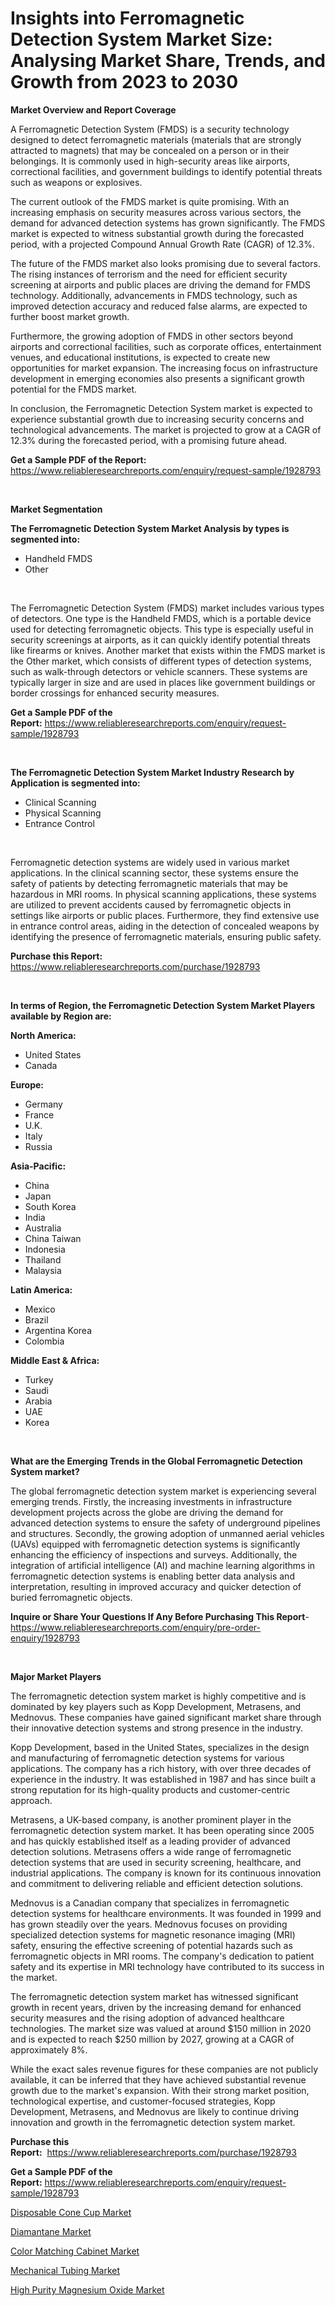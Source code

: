 <p><h1>Insights into Ferromagnetic Detection System Market Size: Analysing Market Share, Trends, and Growth from 2023 to 2030</h1></p><p><strong>Market Overview and Report Coverage</strong></p>
<p><p>A Ferromagnetic Detection System (FMDS) is a security technology designed to detect ferromagnetic materials (materials that are strongly attracted to magnets) that may be concealed on a person or in their belongings. It is commonly used in high-security areas like airports, correctional facilities, and government buildings to identify potential threats such as weapons or explosives.</p><p>The current outlook of the FMDS market is quite promising. With an increasing emphasis on security measures across various sectors, the demand for advanced detection systems has grown significantly. The FMDS market is expected to witness substantial growth during the forecasted period, with a projected Compound Annual Growth Rate (CAGR) of 12.3%.</p><p>The future of the FMDS market also looks promising due to several factors. The rising instances of terrorism and the need for efficient security screening at airports and public places are driving the demand for FMDS technology. Additionally, advancements in FMDS technology, such as improved detection accuracy and reduced false alarms, are expected to further boost market growth.</p><p>Furthermore, the growing adoption of FMDS in other sectors beyond airports and correctional facilities, such as corporate offices, entertainment venues, and educational institutions, is expected to create new opportunities for market expansion. The increasing focus on infrastructure development in emerging economies also presents a significant growth potential for the FMDS market.</p><p>In conclusion, the Ferromagnetic Detection System market is expected to experience substantial growth due to increasing security concerns and technological advancements. The market is projected to grow at a CAGR of 12.3% during the forecasted period, with a promising future ahead.</p></p>
<p><strong>Get a Sample PDF of the Report:</strong> <a href="https://www.reliableresearchreports.com/enquiry/request-sample/1928793">https://www.reliableresearchreports.com/enquiry/request-sample/1928793</a></p>
<p>&nbsp;</p>
<p><strong>Market Segmentation</strong></p>
<p><strong>The Ferromagnetic Detection System Market Analysis by types is segmented into:</strong></p>
<p><ul><li>Handheld FMDS</li><li>Other</li></ul></p>
<p>&nbsp;</p>
<p><p>The Ferromagnetic Detection System (FMDS) market includes various types of detectors. One type is the Handheld FMDS, which is a portable device used for detecting ferromagnetic objects. This type is especially useful in security screenings at airports, as it can quickly identify potential threats like firearms or knives. Another market that exists within the FMDS market is the Other market, which consists of different types of detection systems, such as walk-through detectors or vehicle scanners. These systems are typically larger in size and are used in places like government buildings or border crossings for enhanced security measures.</p></p>
<p><strong>Get a Sample PDF of the Report:</strong>&nbsp;<a href="https://www.reliableresearchreports.com/enquiry/request-sample/1928793">https://www.reliableresearchreports.com/enquiry/request-sample/1928793</a></p>
<p>&nbsp;</p>
<p><strong>The Ferromagnetic Detection System Market Industry Research by Application is segmented into:</strong></p>
<p><ul><li>Clinical Scanning</li><li>Physical Scanning</li><li>Entrance Control</li></ul></p>
<p>&nbsp;</p>
<p><p>Ferromagnetic detection systems are widely used in various market applications. In the clinical scanning sector, these systems ensure the safety of patients by detecting ferromagnetic materials that may be hazardous in MRI rooms. In physical scanning applications, these systems are utilized to prevent accidents caused by ferromagnetic objects in settings like airports or public places. Furthermore, they find extensive use in entrance control areas, aiding in the detection of concealed weapons by identifying the presence of ferromagnetic materials, ensuring public safety.</p></p>
<p><strong>Purchase this Report:</strong>&nbsp; <a href="https://www.reliableresearchreports.com/purchase/1928793">https://www.reliableresearchreports.com/purchase/1928793</a></p>
<p>&nbsp;</p>
<p><strong>In terms of Region, the Ferromagnetic Detection System Market Players available by Region are:</strong></p>
<p>
    <p> <strong> North America: </strong>
        <ul>
            <li>United States</li>
            <li>Canada</li>
        </ul>
        </p> 
    <p> <strong> Europe: </strong>
        <ul>
            <li>Germany</li>
            <li>France</li>
            <li>U.K.</li>
            <li>Italy</li>
            <li>Russia</li>
        </ul>
        </p> 
    <p> <strong> Asia-Pacific: </strong>
        <ul>
            <li>China</li>
            <li>Japan</li>
            <li>South Korea</li>
            <li>India</li>
            <li>Australia</li>
            <li>China Taiwan</li>
            <li>Indonesia</li>
            <li>Thailand</li>
            <li>Malaysia</li>
        </ul>
        </p> 
    <p> <strong> Latin America: </strong>
        <ul>
            <li>Mexico</li>
            <li>Brazil</li>
            <li>Argentina Korea</li>
            <li>Colombia</li>
        </ul>
        </p> 
    <p> <strong> Middle East & Africa: </strong>
        <ul>
            <li>Turkey</li>
            <li>Saudi</li>
            <li>Arabia</li>
            <li>UAE</li>
            <li>Korea</li>
        </ul>
    </p>
    </p>
<p>&nbsp;</p>
<p><strong>What are the Emerging Trends in the Global Ferromagnetic Detection System market?</strong></p>
<p><p>The global ferromagnetic detection system market is experiencing several emerging trends. Firstly, the increasing investments in infrastructure development projects across the globe are driving the demand for advanced detection systems to ensure the safety of underground pipelines and structures. Secondly, the growing adoption of unmanned aerial vehicles (UAVs) equipped with ferromagnetic detection systems is significantly enhancing the efficiency of inspections and surveys. Additionally, the integration of artificial intelligence (AI) and machine learning algorithms in ferromagnetic detection systems is enabling better data analysis and interpretation, resulting in improved accuracy and quicker detection of buried ferromagnetic objects.</p></p>
<p><strong>Inquire or Share Your Questions If Any Before Purchasing This Report</strong>- <a href="https://www.reliableresearchreports.com/enquiry/pre-order-enquiry/1928793">https://www.reliableresearchreports.com/enquiry/pre-order-enquiry/1928793</a></p>
<p>&nbsp;</p>
<p><strong>Major Market Players</strong></p>
<p><p>The ferromagnetic detection system market is highly competitive and is dominated by key players such as Kopp Development, Metrasens, and Mednovus. These companies have gained significant market share through their innovative detection systems and strong presence in the industry.</p><p>Kopp Development, based in the United States, specializes in the design and manufacturing of ferromagnetic detection systems for various applications. The company has a rich history, with over three decades of experience in the industry. It was established in 1987 and has since built a strong reputation for its high-quality products and customer-centric approach.</p><p>Metrasens, a UK-based company, is another prominent player in the ferromagnetic detection system market. It has been operating since 2005 and has quickly established itself as a leading provider of advanced detection solutions. Metrasens offers a wide range of ferromagnetic detection systems that are used in security screening, healthcare, and industrial applications. The company is known for its continuous innovation and commitment to delivering reliable and efficient detection solutions.</p><p>Mednovus is a Canadian company that specializes in ferromagnetic detection systems for healthcare environments. It was founded in 1999 and has grown steadily over the years. Mednovus focuses on providing specialized detection systems for magnetic resonance imaging (MRI) safety, ensuring the effective screening of potential hazards such as ferromagnetic objects in MRI rooms. The company's dedication to patient safety and its expertise in MRI technology have contributed to its success in the market.</p><p>The ferromagnetic detection system market has witnessed significant growth in recent years, driven by the increasing demand for enhanced security measures and the rising adoption of advanced healthcare technologies. The market size was valued at around $150 million in 2020 and is expected to reach $250 million by 2027, growing at a CAGR of approximately 8%.</p><p>While the exact sales revenue figures for these companies are not publicly available, it can be inferred that they have achieved substantial revenue growth due to the market's expansion. With their strong market position, technological expertise, and customer-focused strategies, Kopp Development, Metrasens, and Mednovus are likely to continue driving innovation and growth in the ferromagnetic detection system market.</p></p>
<p><strong>Purchase this Report:</strong>&nbsp;&nbsp;<a href="https://www.reliableresearchreports.com/purchase/1928793">https://www.reliableresearchreports.com/purchase/1928793</a></p>
<p></p>
<p><strong>Get a Sample PDF of the Report:</strong>&nbsp;<a href="https://www.reliableresearchreports.com/enquiry/request-sample/1928793">https://www.reliableresearchreports.com/enquiry/request-sample/1928793</a></p>
<p><p><a href="https://github.com/amonskiyk/Market-Research-Report-List-1/blob/main/disposable-cone-cup-market.md">Disposable Cone Cup Market</a></p><p><a href="https://medium.com/@wall.see.write/diamantane-market-competitive-analysis-market-trends-and-forecast-to-2030-bcfda104e887">Diamantane Market</a></p><p><a href="https://github.com/gaydyna/Market-Research-Report-List-1/blob/main/color-matching-cabinet-market.md">Color Matching Cabinet Market</a></p><p><a href="https://medium.com/@pair.holy.proof/mechanical-tubing-market-trends-and-market-analysis-forecasted-for-period-2023-2030-76b5f713d61a">Mechanical Tubing Market</a></p><p><a href="https://medium.com/@draft.web.back/high-purity-magnesium-oxide-market-furnishes-information-on-market-share-market-trends-and-market-754d800efd67">High Purity Magnesium Oxide Market</a></p></p>